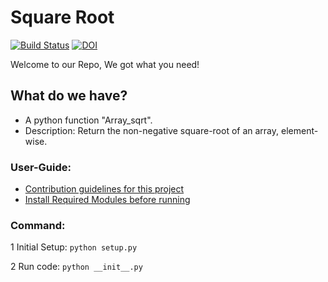 # Square Root

[![Build Status](https://app.travis-ci.com/Nirav1929/square_root.svg?branch=main)](https://app.travis-ci.com/Nirav1929/square_root)
[![DOI](https://zenodo.org/badge/DOI/10.5281/zenodo.5304865.svg)](https://doi.org/10.5281/zenodo.5304865)


Welcome to our Repo, We got what you need!

## What do we have?

* A python function "Array_sqrt". 
* Description: Return the non-negative square-root of an array, element-wise.

### User-Guide: 

* [Contribution guidelines for this project](./CONTRIBUTING.md)
* [Install Required Modules before running](./requirements.txt)

### Command:
1 Initial Setup:
```python setup.py```

2 Run code:
```python __init__.py``` 
&#x200B;&#x200B;&#x200B;&#x200B;&#x200B;&#x200B;
&#x200B;&#x200B;&#x200B;&#x200B;&#x200B;&#x200B;
&#x200B;&#x200B;&#x200B;&#x200B;&#x200B;&#x200B;&#x200B;&#x200B;&#x200B;&#x200B;&#x200B;&#x200B;
